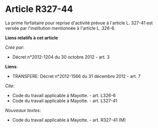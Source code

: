 # Article R327-44

La prime forfaitaire pour reprise d'activité prévue à l'article L. 327-41 est versée par l'institution mentionnée à l'article
L. 326-6.

**Liens relatifs à cet article**

_Créé par_:

  - Décret n°2012-1204 du 30 octobre 2012 - art. 3

**Liens**:

  - TRANSFERE: Décret n°2012-1566 du 31 décembre 2012 - art. 7

_Cite_:

  - Code du travail applicable à Mayotte. - art. L326-6
  - Code du travail applicable à Mayotte. - art. L327-41

_Nouveaux textes_:

  - Code du travail applicable à Mayotte. - art. R327-41 (M)
